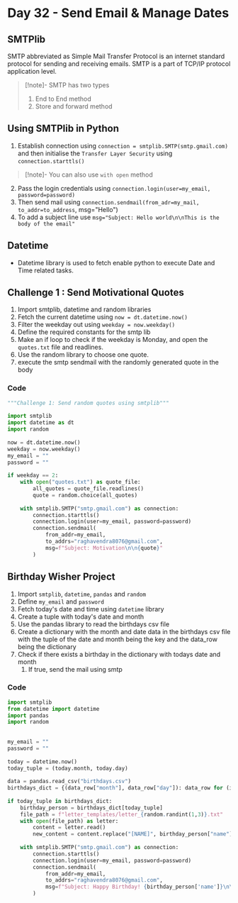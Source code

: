 # Day 32 - Send Email & Manage Dates
## SMTPlib
SMTP abbreviated as Simple Mail Transfer Protocol is an internet standard protocol for sending and receiving emails. SMTP is a part of TCP/IP protocol application level. 

>[!note]- SMTP has two types
>1. End to End method
>2. Store and forward method

## Using SMTPlib in Python
1. Establish connection using `connection = smtplib.SMTP(smtp.gmail.com)` and then initialise the `Transfer Layer Security` using `connection.starttls()`  

>[!note]- You can also use `with open` method

2. Pass the login credentials using `connection.login(user=my_email, password=password)`
3. Then send mail using `connection.sendmail(from_adr=my_mail, to_addr=to_address`, msg="Hello")
4. To add a subject line use `msg="Subject: Hello world\n\nThis is the body of the email"` 

## Datetime
- Datetime library is used to fetch enable python to execute Date and Time related tasks.

## Challenge 1 : Send Motivational Quotes
1. Import smtplib, datetime and random libraries
2. Fetch the current datetime using `now = dt.datetime.now()`
3. Filter the weekday out using `weekday = now.weekday()`
4. Define the required constants for the smtp lib
5. Make an if loop to check if the weekday is Monday, and open the `quotes.txt` file and readlines.
6. Use the random library to choose one quote.
7. execute the smtp sendmail with the randomly generated quote in the body

### Code
```py
"""Challenge 1: Send random quotes using smtplib"""  
  
import smtplib  
import datetime as dt  
import random  
  
now = dt.datetime.now()  
weekday = now.weekday()  
my_email = ""  
password = ""  
  
if weekday == 2:  
    with open("quotes.txt") as quote_file:  
        all_quotes = quote_file.readlines()  
        quote = random.choice(all_quotes)  
  
    with smtplib.SMTP("smtp.gmail.com") as connection:  
        connection.starttls()  
        connection.login(user=my_email, password=password)  
        connection.sendmail(  
            from_addr=my_email,  
            to_addrs="raghavendra8076@gmail.com",  
            msg=f"Subject: Motivation\n\n{quote}"  
        )
```

## Birthday Wisher Project

1. Import `smtplib`, `datetime`, `pandas` and `random`
2. Define `my_email` and `password`
3. Fetch today's date and time using `datetime` library
4. Create a tuple with today's date and month
5. Use the pandas library to read the birthdays csv file
6. Create a dictionary with the month and date data in the birthdays csv file with the tuple of the date and month being the key and the data_row being the dictionary
7. Check if there exists a birthday in the dictionary with todays date and month
	1. If true, send the mail using smtp

### Code
```py
import smtplib  
from datetime import datetime  
import pandas  
import random  
  
  
my_email = ""  
password = ""  
  
today = datetime.now()  
today_tuple = (today.month, today.day)  
  
data = pandas.read_csv("birthdays.csv")  
birthdays_dict = {(data_row["month"], data_row["day"]): data_row for (index, data_row) in data.iterrows()}  
  
if today_tuple in birthdays_dict:  
    birthday_person = birthdays_dict[today_tuple]  
    file_path = f"letter_templates/letter_{random.randint(1,3)}.txt"  
    with open(file_path) as letter:  
        content = letter.read()  
        new_content = content.replace("[NAME]", birthday_person["name"])  
  
    with smtplib.SMTP("smtp.gmail.com") as connection:  
        connection.starttls()  
        connection.login(user=my_email, password=password)  
        connection.sendmail(  
            from_addr=my_email,  
            to_addrs="raghavendra8076@gmail.com",  
            msg=f"Subject: Happy Birthday! {birthday_person['name']}\n\n{new_content}"  
        )
```